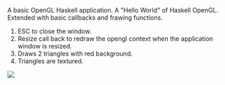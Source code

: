 A basic OpenGL Haskell application. A "Hello World" of Haskell OpenGL.  
Extended with basic callbacks and frawing functions.

1. ESC to close the window.
2. Resize call back to redraw the opengl context when the application window is resized.
3. Draws 2 triangles with red background.
4. Triangles are textured.

![](https://raw.github.com/madjestic/Haskell-OpenGL-Tutorial/master/tutorial03/output.png)
